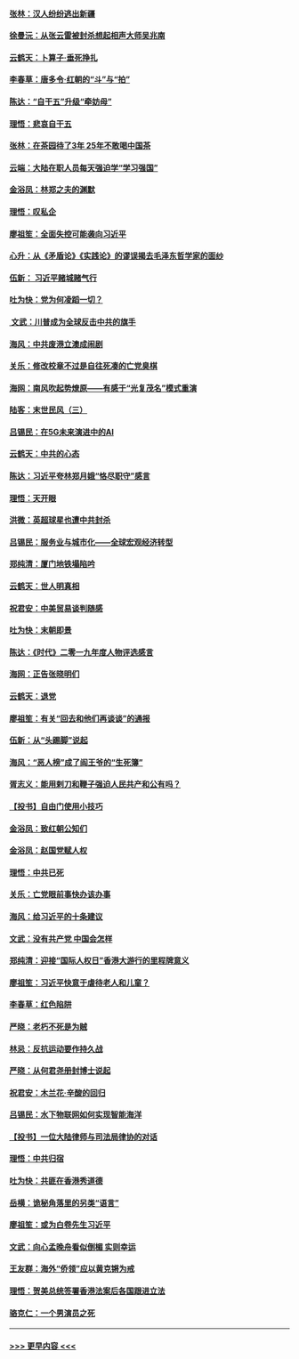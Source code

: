 #### [张林：汉人纷纷逃出新疆](../pages/nsc993/n11743530.md?t=12251344) 
#### [徐曼沅：从张云雷被封杀想起相声大师吴兆南](../pages/nsc993/n11741816.md?t=12251344) 
#### [云鹤天：卜算子‧垂死挣扎](../pages/nsc993/n11739956.md?t=12251344) 
#### [李春草：唐多令‧红朝的“斗”与“拍”](../pages/nsc993/n11739830.md?t=12251344) 
#### [陈达：“自干五”升级“牵妨母”](../pages/nsc993/n11739724.md?t=12251344) 
#### [理悟：悲哀自干五](../pages/nsc993/n11739547.md?t=12251344) 
#### [张林：在茶园待了3年 25年不敢喝中国茶](../pages/nsc993/n11739240.md?t=12251344) 
#### [云端：大陆在职人员每天强迫学“学习强国”](../pages/nsc993/n11738735.md?t=12251344) 
#### [金浴凤：林郑之夫的渊默](../pages/nsc993/n11737735.md?t=12251344) 
#### [理悟：叹私企](../pages/nsc993/n11737715.md?t=12251344) 
#### [廖祖笙：全面失控可能袭向习近平](../pages/nsc993/n11737704.md?t=12251344) 
#### [心升：从《矛盾论》《实践论》的谬误揭去毛泽东哲学家的面纱](../pages/nsc993/n11736962.md?t=12251344) 
#### [伍新： 习近平赌城赌气行](../pages/nsc993/n11736929.md?t=12251344) 
#### [吐为快：党为何凌蹈一切？](../pages/nsc993/n11736915.md?t=12251344) 
#### [ 文武：川普成为全球反击中共的旗手](../pages/nsc993/n11736882.md?t=12251344) 
#### [海风：中共废港立澳成闹剧](../pages/nsc993/n11735857.md?t=12251344) 
#### [关乐：修改校章不过是自往死凑的亡党臭棋](../pages/nsc993/n11735097.md?t=12251344) 
#### [海网：南风吹起势燎原——有感于“光复茂名”模式重演](../pages/nsc993/n11732308.md?t=12251344) 
#### [陆客：末世民风（三）](../pages/nsc993/n11732211.md?t=12251344) 
#### [吕锡民：在5G未来演进中的AI](../pages/nsc993/n11730010.md?t=12251344) 
#### [云鹤天：中共的心态](../pages/nsc993/n11729906.md?t=12251344) 
#### [陈达：习近平夸林郑月娥“恪尽职守”感言](../pages/nsc993/n11729881.md?t=12251344) 
#### [理悟：天开眼](../pages/nsc993/n11729699.md?t=12251344) 
#### [洪微：英超球星也遭中共封杀](../pages/nsc993/n11727243.md?t=12251344) 
#### [吕锡民：服务业与城市化——全球宏观经济转型](../pages/nsc993/n11725845.md?t=12251344) 
#### [郑纯清：厦门地铁塌陷吟](../pages/nsc993/n11725813.md?t=12251344) 
#### [云鹤天：世人明真相](../pages/nsc993/n11725621.md?t=12251344) 
#### [祝君安：中美贸易谈判随感](../pages/nsc993/n11725609.md?t=12251344) 
#### [吐为快：末朝即景](../pages/nsc993/n11723365.md?t=12251344) 
#### [陈达：《时代》二零一九年度人物评选感言](../pages/nsc993/n11723337.md?t=12251344) 
#### [海网：正告张晓明们](../pages/nsc993/n11723228.md?t=12251344) 
#### [云鹤天：退党](../pages/nsc993/n11723056.md?t=12251344) 
#### [廖祖笙：有关“回去和他们再谈谈”的通报](../pages/nsc993/n11722442.md?t=12251344) 
#### [伍新：从“头踢脚”说起](../pages/nsc993/n11722429.md?t=12251344) 
#### [海风：“恶人榜”成了阎王爷的“生死簿”](../pages/nsc993/n11722272.md?t=12251344) 
#### [胥志义：能用剌刀和鞭子强迫人民共产和公有吗？](../pages/nsc993/n11720569.md?t=12251344) 
#### [【投书】自由门使用小技巧](../pages/nsc993/n11720180.md?t=12251344) 
#### [金浴凤：致红朝公知们](../pages/nsc993/n11720563.md?t=12251344) 
#### [金浴凤：赵国党赋人权](../pages/nsc993/n11720533.md?t=12251344) 
#### [理悟：中共已死](../pages/nsc993/n11720233.md?t=12251344) 
#### [关乐：亡党眼前事快办该办事](../pages/nsc993/n11719160.md?t=12251344) 
#### [海风：给习近平的十条建议](../pages/nsc993/n11717616.md?t=12251344) 
#### [文武：没有共产党 中国会怎样](../pages/nsc993/n11717584.md?t=12251344) 
#### [郑纯清：迎接“国际人权日”香港大游行的里程牌意义](../pages/nsc993/n11717417.md?t=12251344) 
#### [廖祖笙：习近平快意于虐待老人和儿童？](../pages/nsc993/n11715313.md?t=12251344) 
#### [李春草：红色陷阱](../pages/nsc993/n11715029.md?t=12251344) 
#### [严晓：老朽不死是为贼](../pages/nsc993/n11712910.md?t=12251344) 
#### [林忌：反抗运动要作持久战](../pages/nsc993/n11712623.md?t=12251344) 
#### [严晓：从何君尧册封博士说起](../pages/nsc993/n11712465.md?t=12251344) 
#### [祝君安：木兰花·辛酸的回归](../pages/nsc993/n11712381.md?t=12251344) 
#### [吕锡民：水下物联网如何实现智能海洋](../pages/nsc993/n11711158.md?t=12251344) 
#### [【投书】一位大陆律师与司法局律协的对话](../pages/nsc993/n11709675.md?t=12251344) 
#### [理悟：中共归宿](../pages/nsc993/n11710059.md?t=12251344) 
#### [吐为快：共匪在香港秀道德](../pages/nsc993/n11709979.md?t=12251344) 
#### [岳横：诡秘角落里的另类“语言”](../pages/nsc993/n11709792.md?t=12251344) 
#### [廖祖笙：或为白卷先生习近平](../pages/nsc993/n11708330.md?t=12251344) 
#### [文武：向心孟晚舟看似倒楣 实则幸运](../pages/nsc993/n11708236.md?t=12251344) 
#### [王友群：海外“侨领”应以黄克锵为戒](../pages/nsc993/n11706176.md?t=12251344) 
#### [理悟：贺美总统签署香港法案后各国跟进立法](../pages/nsc993/n11706853.md?t=12251344) 
#### [骆克仁：一个男演员之死](../pages/nsc993/n11706677.md?t=12251344) 

----
#### [ >>> 更早内容 <<< ](../indexes/nsc993-earlier.md)
